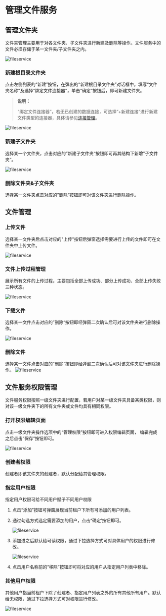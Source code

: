 # 管理文件服务

## 管理文件夹

文件夹管理主要用于对各文件夹、子文件夹进行新建及删除等操作。文件服务中的文件必须存储于某一文件夹/子文件夹之内。

![fileservice](https://docimages.blob.core.chinacloudapi.cn/images/HAP/fileservice20211208.png)

### 新建根目录文件夹

点击左侧列表的“新建”按钮，在弹出的“新建根目录文件夹”对话框中，填写“文件夹名称”及选择“绑定文件连接器”，单击“确定”按钮后，即可新建文件夹。

>**说明：**
>
>“绑定文件连接器”，若无已创建的数据连接，可选择“+新建连接”进行新建文件类型的连接器，具体请参见[连接管理](./datacentor/../../Connector.md)。

![fileservice](https://docimages.blob.core.chinacloudapi.cn/images/Console/createrootfloder20210413.png)

### 新建子文件夹

选择某一个文件夹，点击对应的”新建子文件夹“按钮即可再其结构下新增”子文件夹“。

![fileservice](https://docimages.blob.core.chinacloudapi.cn/images/Console/Datacentor/fileservice3.png)

### 删除文件夹&子文件夹

选择某一文件夹点击对应的”删除“按钮即可对该文件夹进行删除操作。

## 文件管理

### 上传文件

选择某一文件夹后点击对应的"上传"按钮后弹窗选择需要进行上传的文件即可在文件夹中上传文件。

![fileservice](https://docimages.blob.core.chinacloudapi.cn/images/Console/Datacentor/uploadfile.png)

### 文件上传过程管理

展示所有文件的上传过程，主要包括全部上传成功、部分上传成功、全部上传失败三种状态。

![fileservice](https://docimages.blob.core.chinacloudapi.cn/images/Console/Datacentor/uploadstatus.png)

### 下载文件

选择某一文件点击对应的”删除“按钮即经弹窗二次确认后可对该文件夹进行删除操作。

![fileservice](https://docimages.blob.core.chinacloudapi.cn/images/Console/Datacentor/downloadfile.png)

### 删除文件

选择某一文件点击对应的”删除“按钮即经弹窗二次确认后可对该文件夹进行删除操作。
![fileservice](https://docimages.blob.core.chinacloudapi.cn/images/Console/Datacentor/deletefile.png)

## 文件服务权限管理

文件服务权限按照一级文件夹进行配置，若用户对某一级文件夹具备某类权限，则对该一级文件夹下的所有文件夹或文件均具有相同权限。

### 打开权限编辑页面

点击一级文件夹操作选项中的“管理权限”按钮即可进入权限编辑页面， 编辑完成之后点击“保存”按钮即可。

![fileservice](https://docimages.blob.core.chinacloudapi.cn/images/Console/Datacentor/fileauthority1.png)

### 创建者权限

创建者即该文件夹的创建者，默认分配给其管理权限。

### 指定用户权限

指定用户权限可给不同用户赋予不同用户权限

1. 点击“添加”按钮可弹窗展现当前租户下所有可添加的用户列表。

2. 通过勾选方式选定需要添加的用户，点击“确定’按钮即可。

    ![fileservice](https://docimages.blob.core.chinacloudapi.cn/images/Console/Datacentor/fileauthority2.png)

3. 添加进之后默认给可读权限，通过下拉选择方式可对具体用户的权限进行修改。

    ![fileservice](https://docimages.blob.core.chinacloudapi.cn/images/Console/Datacentor/fileauthority3.png)

4. 点击用户名称前的“移除”按钮即可将对应的用户从指定用户列表中移除。

### 其他用户权限

其他用户指当前租户下除了创建者、指定用户列表之外的所有其他所有用户。默认给无权限，通过下拉选择方式可对权限进行修改。

![fileservice](https://docimages.blob.core.chinacloudapi.cn/images/Console/Datacentor/fileauthority5.png)
